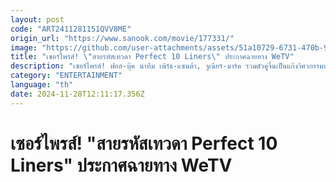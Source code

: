 ```yaml
---
layout: post
code: "ART2411281151QVV8ME"
origin_url: "https://www.sanook.com/movie/177331/"
image: "https://github.com/user-attachments/assets/51a10729-6731-470b-9dae-3854e78e982d"
title: "เซอร์ไพรส์! \"สายรหัสเทวดา Perfect 10 Liners\" ประกาศฉายทาง WeTV"
description: "เซอร์ไพรส์! ฟอส-บุ๊ค นำทีม เพิร์ธ-แซนต้า, จูเนียร์-มาร์ค รวมตัวคู่จิ้นเป็นแก๊งวิศวกรรมประสาทที่หน้าตาดีที่สุด! ใน สายรหัสเทวดา Perfect 10 Liners ประกาศฉายทาง WeTV"
category: "ENTERTAINMENT"
language: "th"
date: 2024-11-28T12:11:17.356Z
---
```


# เซอร์ไพรส์! "สายรหัสเทวดา Perfect 10 Liners" ประกาศฉายทาง WeTV